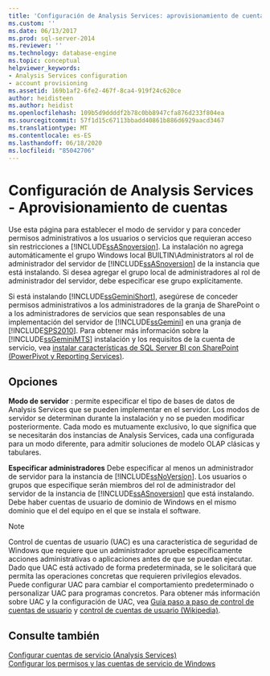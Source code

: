 ```yaml
---
title: 'Configuración de Analysis Services: aprovisionamiento de cuentas | Microsoft Docs'
ms.custom: ''
ms.date: 06/13/2017
ms.prod: sql-server-2014
ms.reviewer: ''
ms.technology: database-engine
ms.topic: conceptual
helpviewer_keywords:
- Analysis Services configuration
- account provisioning
ms.assetid: 169b1af2-6fe2-467f-8ca4-919f24c620ce
author: heidisteen
ms.author: heidist
ms.openlocfilehash: 109b5d9ddddf2b78c0bb8947cfa876d233f804ea
ms.sourcegitcommit: 57f1d15c67113bbadd40861b886d6929aacd3467
ms.translationtype: MT
ms.contentlocale: es-ES
ms.lasthandoff: 06/18/2020
ms.locfileid: "85042706"
---
```

# <a name="analysis-services-configuration---account-provisioning"></a>Configuración de Analysis Services - Aprovisionamiento de cuentas
  Use esta página para establecer el modo de servidor y para conceder permisos administrativos a los usuarios o servicios que requieran acceso sin restricciones a [!INCLUDE[ssASnoversion](../../includes/ssasnoversion-md.md)]. La instalación no agrega automáticamente el grupo Windows local BUILTIN\Administrators al rol de administrador del servidor de [!INCLUDE[ssASnoversion](../../includes/ssasnoversion-md.md)] de la instancia que está instalando. Si desea agregar el grupo local de administradores al rol de administrador del servidor, debe especificar ese grupo explícitamente.  
  
 Si está instalando [!INCLUDE[ssGeminiShort](../../includes/ssgeminishort-md.md)], asegúrese de conceder permisos administrativos a los administradores de la granja de SharePoint o a los administradores de servicios que sean responsables de una implementación del servidor de [!INCLUDE[ssGemini](../../includes/ssgemini-md.md)] en una granja de [!INCLUDE[SPS2010](../../includes/sps2010-md.md)]. Para obtener más información sobre la [!INCLUDE[ssGeminiMTS](../../includes/ssgeminimts-md.md)] instalación y los requisitos de la cuenta de servicio, vea [instalar características de SQL Server BI con SharePoint &#40;PowerPivot y Reporting Services&#41;](../../../2014/sql-server/install/install-sql-server-bi-features-sharepoint-powerpivot-reporting-services.md).  
  
## <a name="options"></a>Opciones  
 **Modo de servidor** : permite especificar el tipo de bases de datos de Analysis Services que se pueden implementar en el servidor. Los modos de servidor se determinan durante la instalación y no se pueden modificar posteriormente. Cada modo es mutuamente exclusivo, lo que significa que se necesitarán dos instancias de Analysis Services, cada una configurada para un modo diferente, para admitir soluciones de modelo OLAP clásicas y tabulares.  
  
 **Especificar administradores** Debe especificar al menos un administrador de servidor para la instancia de [!INCLUDE[ssNoVersion](../../includes/ssnoversion-md.md)]. Los usuarios o grupos que especifique serán miembros del rol de administrador del servidor de la instancia de [!INCLUDE[ssASnoversion](../../includes/ssasnoversion-md.md)] que está instalando. Debe haber cuentas de usuario de dominio de Windows en el mismo dominio que el del equipo en el que se instala el software.  
  
> [!NOTE]  
>  Control de cuentas de usuario (UAC) es una característica de seguridad de Windows que requiere que un administrador apruebe específicamente acciones administrativas o aplicaciones antes de que se puedan ejecutar. Dado que UAC está activado de forma predeterminada, se le solicitará que permita las operaciones concretas que requieren privilegios elevados. Puede configurar UAC para cambiar el comportamiento predeterminado o personalizar UAC para programas concretos. Para obtener más información sobre UAC y la configuración de UAC, vea [Guía paso a paso de control de cuentas de usuario](https://go.microsoft.com/fwlink/?linkid=196350) y [control de cuentas de usuario (Wikipedia)](https://go.microsoft.com/fwlink/?linkid=196351).  
  
## <a name="see-also"></a>Consulte también  
 [Configurar cuentas de servicio &#40;Analysis Services&#41;](../../../2014/analysis-services/instances/configure-service-accounts-analysis-services.md)   
 [Configurar los permisos y las cuentas de servicio de Windows](../../database-engine/configure-windows/configure-windows-service-accounts-and-permissions.md)  
  
  
